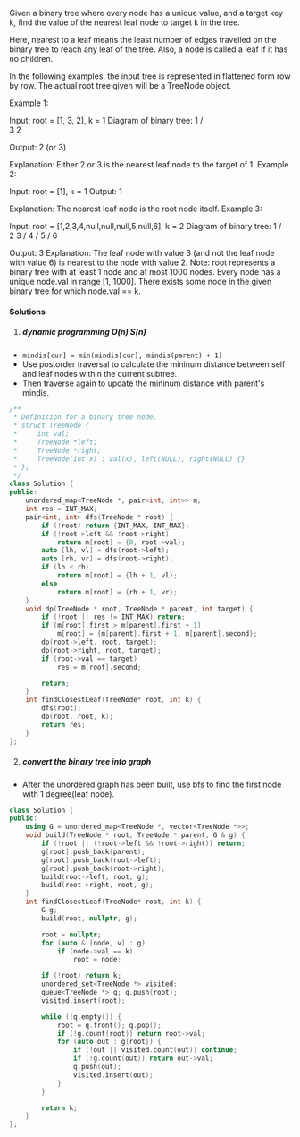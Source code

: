 Given a binary tree where every node has a unique value, and a target key k, find the value of the nearest leaf node to target k in the tree.

Here, nearest to a leaf means the least number of edges travelled on the binary tree to reach any leaf of the tree. Also, a node is called a leaf if it has no children.

In the following examples, the input tree is represented in flattened form row by row. The actual root tree given will be a TreeNode object.

Example 1:

Input:
root = [1, 3, 2], k = 1
Diagram of binary tree:
          1
         / \
        3   2

Output: 2 (or 3)

Explanation: Either 2 or 3 is the nearest leaf node to the target of 1.
Example 2:

Input:
root = [1], k = 1
Output: 1

Explanation: The nearest leaf node is the root node itself.
Example 3:

Input:
root = [1,2,3,4,null,null,null,5,null,6], k = 2
Diagram of binary tree:
             1
            / \
           2   3
          /
         4
        /
       5
      /
     6

Output: 3
Explanation: The leaf node with value 3 (and not the leaf node with value 6) is nearest to the node with value 2.
Note:
root represents a binary tree with at least 1 node and at most 1000 nodes.
Every node has a unique node.val in range [1, 1000].
There exists some node in the given binary tree for which node.val == k.

#### Solutions

1. ##### dynamic programming O(n) S(n)

- `mindis[cur] = min(mindis[cur], mindis(parent) + 1)`
- Use postorder traversal to calculate the mininum distance between self and leaf nodes within the current subtree.
- Then traverse again to update the mininum distance with parent's mindis.

```c++
/**
 * Definition for a binary tree node.
 * struct TreeNode {
 *     int val;
 *     TreeNode *left;
 *     TreeNode *right;
 *     TreeNode(int x) : val(x), left(NULL), right(NULL) {}
 * };
 */
class Solution {
public:
    unordered_map<TreeNode *, pair<int, int>> m;
    int res = INT_MAX;
    pair<int, int> dfs(TreeNode * root) {
        if (!root) return {INT_MAX, INT_MAX};
        if (!root->left && !root->right)
            return m[root] = {0, root->val};
        auto [lh, vl] = dfs(root->left);
        auto [rh, vr] = dfs(root->right);
        if (lh < rh)
            return m[root] = {lh + 1, vl};
        else
            return m[root] = {rh + 1, vr};
    }
    void dp(TreeNode * root, TreeNode * parent, int target) {
        if (!root || res != INT_MAX) return;
        if (m[root].first > m[parent].first + 1)
            m[root] = {m[parent].first + 1, m[parent].second};
        dp(root->left, root, target);
        dp(root->right, root, target);
        if (root->val == target)
            res = m[root].second;

        return;
    }
    int findClosestLeaf(TreeNode* root, int k) {
        dfs(root);
        dp(root, root, k);
        return res;
    }
};
```

2. ##### convert the binary tree into graph

- After the unordered graph has been built, use bfs to find the first node with 1 degree(leaf node).

```c++
class Solution {
public:
    using G = unordered_map<TreeNode *, vector<TreeNode *>>;
    void build(TreeNode * root, TreeNode * parent, G & g) {
        if (!root || (!root->left && !root->right)) return;
        g[root].push_back(parent);
        g[root].push_back(root->left);
        g[root].push_back(root->right);
        build(root->left, root, g);
        build(root->right, root, g);
    }
    int findClosestLeaf(TreeNode* root, int k) {
        G g;
        build(root, nullptr, g);

        root = nullptr;
        for (auto & [node, v] : g)
            if (node->val == k)
                root = node;

        if (!root) return k;
        unordered_set<TreeNode *> visited;
        queue<TreeNode *> q; q.push(root);
        visited.insert(root);

        while (!q.empty()) {
            root = q.front(); q.pop();
            if (!g.count(root)) return root->val;
            for (auto out : g[root]) {
                if (!out || visited.count(out)) continue;
                if (!g.count(out)) return out->val;
                q.push(out);
                visited.insert(out);
            }
        }

        return k;
    }
};
```